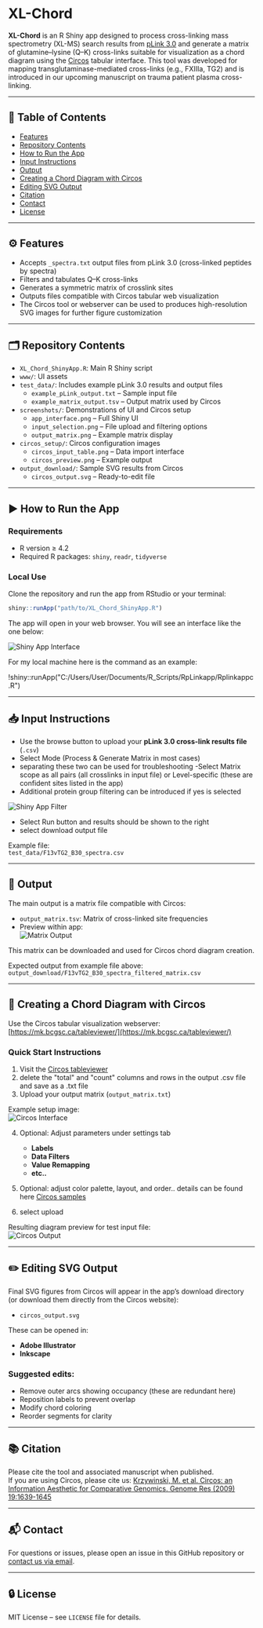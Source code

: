 # XL-Chord

**XL-Chord** is an R Shiny app designed to process cross-linking mass spectrometry (XL-MS) search results from [pLink 3.0](https://github.com/pFindStudio/pLink3) and generate a matrix of glutamine–lysine (Q–K) cross-links suitable for visualization as a chord diagram using the [Circos](https://circos.ca/intro/tabular_visualization/) tabular interface. This tool was developed for mapping transglutaminase-mediated cross-links (e.g., FXIIIa, TG2) and is introduced in our upcoming manuscript on trauma patient plasma cross-linking.

---

## 📑 Table of Contents

- [Features](#-features)
- [Repository Contents](#-repository-contents)
- [How to Run the App](#️-how-to-run-the-app)
- [Input Instructions](#-input-instructions)
- [Output](#-output)
- [Creating a Chord Diagram with Circos](#-creating-a-chord-diagram-with-circos)
- [Editing SVG Output](#-editing-svg-output)
- [Citation](#-citation)
- [Contact](#-contact)
- [License](#-license)

---

## ⚙️ Features

- Accepts `_spectra.txt` output files from pLink 3.0 (cross-linked peptides by spectra)
- Filters and tabulates Q–K cross-links
- Generates a symmetric matrix of crosslink sites
- Outputs files compatible with Circos tabular web visualization
- The Circos tool or webserver can be used to produces high-resolution SVG images for further figure customization

---

## 🗂 Repository Contents

- `XL_Chord_ShinyApp.R`: Main R Shiny script
- `www/`: UI assets
- `test_data/`: Includes example pLink 3.0 results and output files  
    - `example_pLink_output.txt` – Sample input file  
    - `example_matrix_output.tsv` – Output matrix used by Circos  
- `screenshots/`: Demonstrations of UI and Circos setup  
    - `app_interface.png` – Full Shiny UI  
    - `input_selection.png` – File upload and filtering options  
    - `output_matrix.png` – Example matrix display  
- `circos_setup/`: Circos configuration images  
    - `circos_input_table.png` – Data import interface  
    - `circos_preview.png` – Example output  
- `output_download/`: Sample SVG results from Circos  
    - `circos_output.svg` – Ready-to-edit file

---

## ▶️ How to Run the App

### Requirements

- R version ≥ 4.2  
- Required R packages: `shiny`, `readr`, `tidyverse`

### Local Use

Clone the repository and run the app from RStudio or your terminal:

```r
shiny::runApp("path/to/XL_Chord_ShinyApp.R")
```

The app will open in your web browser. You will see an interface like the one below:

![Shiny App Interface](screenshots/app_interface.png)

For my local machine here is the command as an example:

!shiny::runApp("C:/Users/User/Documents/R_Scripts/RpLinkapp/Rplinkappc.R")

---

## 📥 Input Instructions

- Use the browse button to upload your **pLink 3.0 cross-link results file** (`.csv`)
- Select Mode (Process & Generate Matrix in most cases)
-	separating these two can be used for troubleshooting
-Select Matrix scope as all pairs (all crosslinks in input file) or Level-specific (these are confident sites listed in the app)
- Additional protein group filtering can be introduced if yes is selected

![Shiny App Filter](screenshots/app_filter.png)

- Select Run button and results should be shown to the right
- select download output file 


Example file:  
`test_data/F13vTG2_B30_spectra.csv`

---

## 💾 Output

The main output is a matrix file compatible with Circos:

- `output_matrix.tsv`: Matrix of cross-linked site frequencies
- Preview within app:  
  ![Matrix Output](screenshots/output_matrix.png)

This matrix can be downloaded and used for Circos chord diagram creation.

Expected output from example file above:
`output_download/F13vTG2_B30_spectra_filtered_matrix.csv`

---

## 🎨 Creating a Chord Diagram with Circos

Use the Circos tabular visualization webserver:  
[https://mk.bcgsc.ca/tableviewer/](https://mk.bcgsc.ca/tableviewer/)

### Quick Start Instructions

1. Visit the [Circos tableviewer](https://mk.bcgsc.ca/tableviewer/)
2. delete the "total" and "count" columns and rows in the output .csv file and save as a .txt file
3. Upload your output matrix (`output_matrix.txt`)

Example setup image:  
![Circos Interface](circos_setup/circos_interface.png)

4. Optional: Adjust parameters under settings tab
    - **Labels**
    - **Data Filters**
    - **Value Remapping**
    - **etc..**	

5. Optional: adjust color palette, layout, and order..
details can be found here [Circos samples](https://mk.bcgsc.ca/tableviewer/samples/)

6. select upload

Resulting diagram preview for test input file:  
![Circos Output](circos_setup/circos_output.png)

---

## ✏️ Editing SVG Output

Final SVG figures from Circos will appear in the app’s download directory (or download them directly from the Circos website):

- `circos_output.svg`

These can be opened in:
- **Adobe Illustrator**
- **Inkscape**

### Suggested edits:
- Remove outer arcs showing occupancy (these are redundant here) 
- Reposition labels to prevent overlap
- Modify chord coloring
- Reorder segments for clarity

---

## 📚 Citation

Please cite the tool and associated manuscript when published.  
If you are using Circos, please cite us: [Krzywinski, M. et al. Circos: an Information Aesthetic for Comparative Genomics. Genome Res (2009) 19:1639-1645](https://genome.cshlp.org/content/early/2009/06/15/gr.092759.109.abstract)

---

## 📬 Contact

For questions or issues, please open an issue in this GitHub repository or [contact us via email](mailto:kirk.hansen@cuanschutz.edu).

---

## 🔒 License

MIT License – see `LICENSE` file for details.
